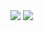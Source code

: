 

<img src="[![GitHub stats](https://github-readme-stats.vercel.app/api?username=Olmol1&show_icons=true&theme=outrun)](https://github.com/anuraghazra/github-readme-stats)"/> 
<img src="[![GitHub Streak](https://github-readme-streak-stats.herokuapp.com?user=Olmol1&theme=neon-palenight)](https://git.io/streak-stats)"/>
